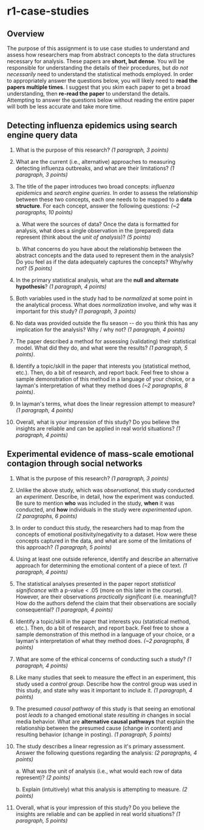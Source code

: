 # r1-case-studies

## Overview
The purpose of this assignment is to use case studies to understand and assess how researchers map from abstract concepts to the data structures necessary for analysis. These papers are **short, but dense**. You will be responsible for understanding the details of their procedures, but _do not necessarily_ need to understand the statistical methods employed. In order to appropriately answer the questions below, you will likely need to **read the papers multiple times**. I suggest that you skim each paper to get a broad understanding, then **re-read the paper** to understand the details. Attempting to answer the questions below without reading the entire paper will both be less accurate and take more time.

## Detecting influenza epidemics using search engine query data

1. What is the purpose of this research? _(1 paragraph, 3 points)_

2. What are the current (i.e., alternative) approaches to measuring detecting influenza outbreaks, and what are their limitations? _(1 paragraph, 3 points)_

3. The title of the paper introduces two broad concepts: _influenza epidemics_ and _search engine queries_. In order to assess the relationship between these two concepts, each one needs to be mapped to a **data structure**. For each concept, answer the following questions: _(~2 paragraphs, 10 points)_

    a. What were the sources of data? Once the data is formatted for analysis, what does a single observation in the (prepared) data represent (think about the _unit of analysis_)? _(5 points)_

    b. What concerns do you have about the relationship between the abstract concepts and the data used to represent them in the analysis? Do you feel as if the data adequately captures the concepts? Why/why not? _(5 points)_

4. In the primary statistical analysis, what are the **null and alternate hypothesis**? _(1 paragraph, 4 points)_

5. Both variables used in the study had to be _normalized_ at some point in the analytical process. What does _normalization_ involve, and why was it important for this study? _(1 paragraph, 3 points)_

6. No data was provided outside the flu season -- do you think this has any implication for the analysis? Why / why not? _(1 paragraph, 4 points)_

7. The paper described a method for assessing (validating) their statistical model. What did they do, and what were the results? _(1 paragraph, 5 points)_.

8. Identify a topic/skill in the paper that interests you (statistical method, etc.). Then, do a bit of research, and report back. Feel free to show a sample demonstration of this method in a language of your choice, or a layman's interpretation of what they method does _(~2 paragraphs, 8 points)_.

9. In layman's terms, what does the linear regression attempt to measure? _(1 paragraph, 4 points)_

10. Overall, what is your impression of this study? Do you believe the insights are reliable and can be applied in real world situations? _(1 paragraph, 4 points)_


## Experimental evidence of mass-scale emotional contagion through social networks

1. What is the purpose of this research? _(1 paragraph, 3 points)_

2. Unlike the above study, which was _observational_, this study conducted an _experiment_. Describe, in detail, how the experiment was conducted. Be sure to mention **who** was included in the study, **when** it was conducted, and **how** individuals in the study were _experimented upon_. _(2 paragraphs, 6 points)_

3. In order to conduct this study, the researchers had to map from the concepts of emotional positivity/negativity to a dataset. How were these concepts captured in the data, and what are some of the limitations of this approach? _(1 paragraph, 5 points)_

4. Using at least one outside reference, identify and describe an alternative approach for determining the emotional content of a piece of text. _(1 paragraph, 4 points)_

5. The statistical analyses presented in the paper report _statistical significance_ with a p-value < .05 (more on this later in the course). However, are their observations _practically significant_ (i.e. meaningful)? How do the authors defend the claim that their observations are socially consequential? _(1 paragraph, 4 points)_

6. Identify a topic/skill in the paper that interests you (statistical method, etc.). Then, do a bit of research, and report back. Feel free to show a sample demonstration of this method in a language of your choice, or a layman's interpretation of what they method does. _(~2 paragraphs, 8 points)_

7. What are some of the ethical concerns of conducting such a study? _(1 paragraph, 4 points)_

8. Like many studies that seek to measure the effect in an experiment, this study used a _control group_. Describe how the control group was used in this study, and state why was it important to include it. _(1 paragraph, 4 points)_

9. The presumed _causal pathway_ of this study is that seeing an emotional post _leads to_ a changed emotional state _resulting in_ changes in social media behavior. What are **alternative causal pathways** that explain the relationship between the presumed cause (change in content) and resulting behavior (change in posting). _(1 paragraph, 5 points)_

10. The study describes a linear regression as it's primary assessment. Answer the following questions regarding the analysis: _(2 paragraphs, 4 points)_

    a. What was the unit of analysis (i.e., what would each row of data represent)? _(2 points)_

    b. Explain (intuitively) what this analysis is attempting to measure. _(2 points)_

11. Overall, what is your impression of this study? Do you believe the insights are reliable and can be applied in real world situations? _(1 paragraph, 5 points)_
